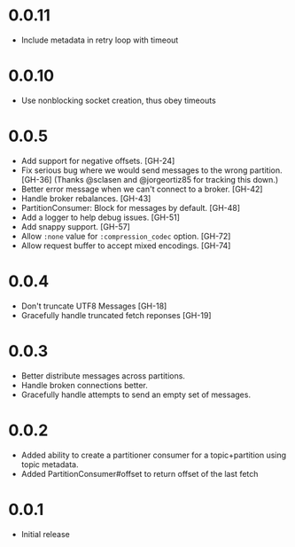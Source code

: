 # 0.0.11

* Include metadata in retry loop with timeout

# 0.0.10

* Use nonblocking socket creation, thus obey timeouts

# 0.0.5

* Add support for negative offsets. [GH-24]
* Fix serious bug where we would send messages to the wrong partition. [GH-36] (Thanks @sclasen and @jorgeortiz85 for tracking this down.)
* Better error message when we can't connect to a broker. [GH-42]
* Handle broker rebalances. [GH-43]
* PartitionConsumer: Block for messages by default. [GH-48]
* Add a logger to help debug issues. [GH-51]
* Add snappy support. [GH-57]
* Allow `:none` value for `:compression_codec` option. [GH-72]
* Allow request buffer to accept mixed encodings. [GH-74]

# 0.0.4

* Don't truncate UTF8 Messages [GH-18]
* Gracefully handle truncated fetch reponses [GH-19]

# 0.0.3

* Better distribute messages across partitions.
* Handle broken connections better.
* Gracefully handle attempts to send an empty set of messages.

# 0.0.2

* Added ability to create a partitioner consumer for a topic+partition using topic metadata.
* Added PartitionConsumer#offset to return offset of the last fetch

# 0.0.1

* Initial release
